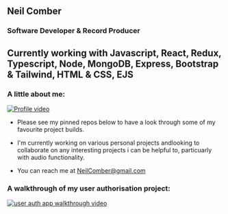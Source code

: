 ## Neil Comber

### Software Developer  & Record Producer

## Currently working with Javascript, React, Redux, Typescript, Node, MongoDB, Express, Bootstrap & Tailwind, HTML & CSS, EJS

### A little about me: 

[![Profile video](https://imgur.com/a/jcf3Is4)](https://youtu.be/cQnpg28Pq1c)



- Please see my pinned repos below to have a look through some of my favourite project builds.

- I'm currently working on various personal projects andlooking to collaborate on any interesting projects i can be helpful to, particuarly with audio functionality.

- You can reach me at NeilComber@gmail.com

 ### A walkthrough of my user authorisation project:

[![user auth app walkthrough video](https://i.imgur.com/IGzHM9Fm.png)](https://youtu.be/b-tXme2QObs)  

<br/> 

<!--
**neilcomber/neilcomber** is a ✨ _special_ ✨ repository because its `README.md` (this file) appears on your GitHub profile.

Here are some ideas to get you started:




- 🤔 I’m looking for help with ...
- 💬 Ask me about ...

- 😄 Pronouns: ...
- ⚡ Fun fact: ...
-->

